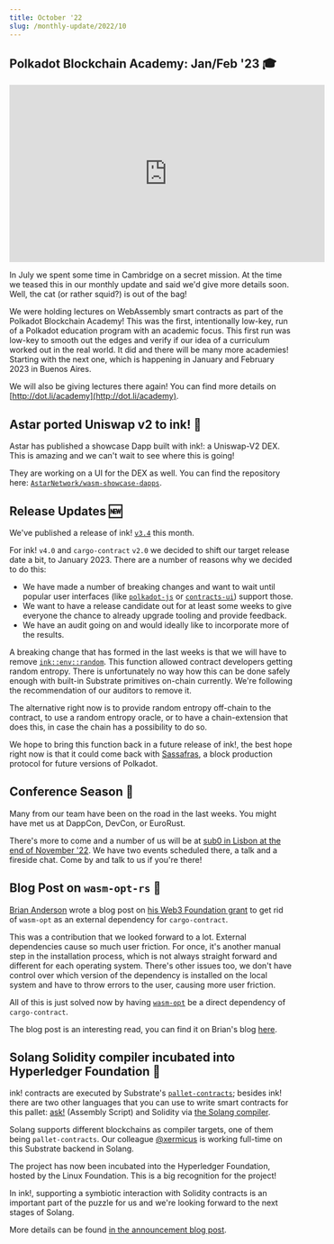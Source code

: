 ```yaml
---
title: October '22
slug: /monthly-update/2022/10
---
```


## Polkadot Blockchain Academy: Jan/Feb '23 🎓

<iframe width="560" height="315" src="https://www.youtube.com/embed/ODg6EPfekf0" title="YouTube video player" frameborder="0" allow="accelerometer; autoplay; clipboard-write; encrypted-media; gyroscope; picture-in-picture" allowfullscreen></iframe>

In July we spent some time in Cambridge on a secret mission.
At the time we teased this in our monthly update and said we'd
give more details soon. Well, the cat (or rather squid?) is out
of the bag!

We were holding lectures on WebAssembly smart contracts as part
of the Polkadot Blockchain Academy! This was the first, intentionally
low-key, run of a Polkadot education program with an academic 
focus. This first run was low-key to smooth out the edges and verify
if our idea of a curriculum worked out in the real world.
It did and there will be many more academies! Starting with the next
one, which is happening in January and February 2023 in Buenos Aires.

We will also be giving lectures there again! You can find more
details on [http://dot.li/academy](http://dot.li/academy).

## Astar ported Uniswap v2 to ink! 💱

Astar has published a showcase Dapp built with ink!:
a Uniswap-V2 DEX. This is amazing and we can't wait to
see where this is going!

They are working on a UI for the DEX as well. You can find
the repository here:
[`AstarNetwork/wasm-showcase-dapps`](https://github.com/AstarNetwork/wasm-showcase-dapps).

## Release Updates 🆕

We've published a release of ink! [`v3.4`](https://github.com/paritytech/ink/releases/tag/v3.4.0)
this month.

For ink! `v4.0` and `cargo-contract` `v2.0` we decided to shift our
target release date a bit, to January 2023. There are a number of
reasons why we decided to do this:

* We have made a number of breaking changes and want to wait until popular 
  user interfaces (like [`polkadot-js`](https://polkadot.js.org/apps/) or
  [`contracts-ui`](https://contracts-ui.substrate.io/)) support those.
* We want to have a release candidate out for at least some weeks to give
  everyone the chance to already upgrade tooling and provide feedback.
* We have an audit going on and would ideally like to incorporate more 
  of the results.

A breaking change that has formed in the last weeks is that we
will have to remove [`ink::env::random`](https://docs.rs/ink_env/3.3.1/ink_env/fn.random.html).
This function allowed contract developers getting random entropy.
There is unfortunately no way how this can be done safely enough 
with built-in Substrate primitives on-chain currently. We're
following the recommendation of our auditors to remove it.

The alternative right now is to provide random entropy off-chain to
the contract, to use a random entropy oracle, or to have a chain-extension
that does this, in case the chain has a possibility to do so.

We hope to bring this function back in a future release of ink!, the
best hope right now is that it could come back with [Sassafras](https://wiki.polkadot.network/docs/learn-consensus#badass-babe-sassafras), a block production
protocol for future versions of Polkadot.

## Conference Season 📢

Many from our team have been on the road in the last weeks.
You might have met us at DappCon, DevCon, or EuroRust.

There's more to come and a number of us will be at [sub0 in
Lisbon at the end of November '22](https://sub0.polkadot.network/).
We have two events scheduled there, a talk and a fireside chat.
Come by and talk to us if you're there!

## Blog Post on `wasm-opt-rs` 🙌

[Brian Anderson](https://github.com/brson) wrote a blog post on [his
Web3 Foundation grant](https://github.com/w3f/Grants-Program/pull/1070)
to get rid of `wasm-opt` as an external dependency for `cargo-contract`.

This was a contribution that we looked forward to a lot. 
External dependencies cause so much user friction. For once, it's
another manual step in the installation process, which is not always
straight forward and different for each operating system.
There's other issues too, we don't have control over which
version of the dependency is installed on the local system and
have to throw errors to the user, causing more user friction.

All of this is just solved now by having [`wasm-opt`](https://crates.io/crates/wasm-opt)
be a direct dependency of `cargo-contract`.

The blog post is an interesting read, you can find it on
Brian's blog [here](https://brson.github.io/2022/10/26/creating-wasm-opt-rust-bindings-with-cxx).

## Solang Solidity compiler incubated into Hyperledger Foundation 🎉

ink! contracts are executed by Substrate's [`pallet-contracts`](/how-it-works);
besides ink! there are two other languages that you can use to
write smart contracts for this pallet: [ask!](https://github.com/ask-lang/ask)
(Assembly Script) and Solidity via [the Solang compiler](https://github.com/hyperledger-labs/solang).

Solang supports different blockchains as compiler targets, one
of them being `pallet-contracts`. Our colleague [@xermicus](https://github.com/xermicus)
is working full-time on this Substrate backend in Solang. 

The project has now been incubated into the Hyperledger Foundation,
hosted by the Linux Foundation. This is a big recognition for
the project!

In ink!, supporting a symbiotic interaction with Solidity contracts
is an important part of the puzzle for us and we're looking forward
to the next stages of Solang.

More details can be found [in the announcement blog post](https://www.hyperledger.org/blog/2022/09/12/meet-hyperledger-solang-a-portable-solidity-compiler).